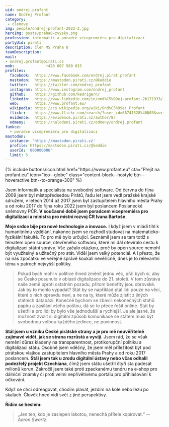 ```yaml
---
uid: ondrej.profant
name: Ondřej Profant
category:
 - clenove
img: people/ondrej-profant-2022-2.jpg
heroImg: posts/praha8-zvysky.png
profession: informatik a poradce vicepremiéra pro digitalizaci
partyUid: pirati
description: člen MS Praha 8
teamDescription:
mail:
- ondrej.profant@pirati.cz
mob:			  +420 607 580 015
profiles:
  facebook:  https://www.facebook.com/ondrej.pirat.profant
  mastodon:  https://mastodon.pirati.cz/@keddie
  twitter:   https://twitter.com/ondrej_profant
  instagram: https://www.instagram.com/ondrej_profant
  github:    https://github.com/kedrigern/
  linkedin:  https://www.linkedin.com/in/ond%C5%99ej-profant-2b171933/
  web:       https://www.profant.eu/
  wikipedia: https://cs.wikipedia.org/wiki/Ond%C5%99ej_Profant
  flickr:    https://www.flickr.com/search/?user_id=68741528%40N03&sort=date-taken-desc&view_all=1&text=ond%C5%99ej%20profant
  evidence:  https://evidence.pirati.cz/author/8/
  odmeny:    https://nalodeni.pirati.cz/odmeny/ondrej.profant
funkce:
  - poradce vicepremiéra pro digitalizaci
mastodon:
  instance: 'https://mastodon.pirati.cz'
  profile: https://mastodon.pirati.cz/@keddie
  userId: '000000006'
  limit: 5
---
```

<div class="mb-4">
{% include buttons/icon.html href="https://www.profant.eu" cta="Přejít na profant.eu" icon="ico--globe" class="content-block--nostyle btn--hoveractive btn--to-orange-300" %}
</div>

Jsem informatik a specialista na svobodný software. Od června do října 2009 jsem byl místopředsedou Pirátů, řadu let jsem vedl pražské krajské sdružení, v letech 2014 až 2017 jsem byl zastupitelem hlavního města Prahy a od roku 2017 do října roku 2022 jsem byl poslancem Poslanecké sněmovny PČR. **V současné době jsem poradcem vicepremiéra pro digitalizaci a ministra pro místní rozvoj ČR Ivana Bartoše.**

**Moje srdce bije pro nové technologie a inovace.** I když jsem v mládí tíhl k humanitnímu vzdělání, nakonec jsem se rozhodl studovat na matematicko-fyzikální fakultě. To pro mě bylo určující. Seznámil jsem se tam totiž s tématem open source, otevřeného softwaru, které mi dál otevíralo cestu k digitalizaci státní správy. Vše začalo otázkou, proč by open source nemohl být využitelný a užitečný pro stát. Viděl jsem velký potenciál. A i přesto, že na nás zpočátku ve veřejné správě koukali nevěřícně, dnes je to relevantní téma v patrech nejvyšší politiky.

>Pokud bych mohl v politice ihned změnit jednu věc, přál bych si, aby se Česko posunulo v oblasti digitalizace do 21. století. V tom zůstává naše země oproti ostatním pozadu, přitom benefity jsou obrovské. Jak by to mohlo vypadat? Stát by se například ptal lidí pouze na věci, které o nich opravdu neví, a ne na ty, které může zjistit z jiných státních databází. Konečně bychom se zbavili nekonečných stohů papíru a zasílání všeho poštou, dá se to přece řešit online. Stát by ušetřil a pro lidi by bylo vše jednodušší a rychlejší. Je ale jasné, že možnost zvolit si digitální způsob komunikace se státem musí být svobodnou volbou každého jedince, ne povinnost.

**Stál jsem u vzniku České pirátské strany a je pro mě neuvěřitelně zajímavé vidět, jak se strana rozrůstá a vyvíjí.** Jsem rád, že se však nemění důraz kladený na transparentnost, protikorupční politiku a digitalizaci státu. Osobně jsem vděčný, že jsem měl příležitost být pod pirátskou vlajkou zastupitelem hlavního města Prahy a od roku 2017 poslancem. **Stál jsem tak u zrodu digitální ústavy nebo včas odhalil podezřelý projekt Czechiana**, čímž jsem státu ušetřil čtyři sta padesát milionů korun. Zakročil jsem také proti zpackanému tendru na e-shop pro dálniční známky či proti velmi nepřívětivému portálu pro přihlašování k očkování.

Když se chci odreagovat, chodím plavat, jezdím na kole nebo lezu po skalách. Člověk hned vidí svět z jiné perspektivy.

**Řídím se heslem:**
> „Jen ten, kdo je zaslepen lakotou, nenechá přítele kopírovat.“ -- *Aaron Swartz*.